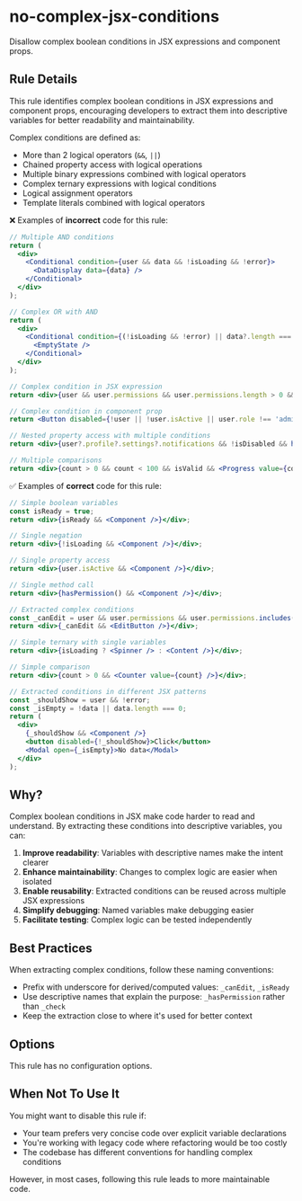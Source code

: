 # no-complex-jsx-conditions

Disallow complex boolean conditions in JSX expressions and component props.

## Rule Details

This rule identifies complex boolean conditions in JSX expressions and component props, encouraging developers to extract them into descriptive variables for better readability and maintainability.

Complex conditions are defined as:

- More than 2 logical operators (`&&`, `||`)
- Chained property access with logical operations
- Multiple binary expressions combined with logical operators
- Complex ternary expressions with logical conditions
- Logical assignment operators
- Template literals combined with logical operators

❌ Examples of **incorrect** code for this rule:

```jsx
// Multiple AND conditions
return (
  <div>
    <Conditional condition={user && data && !isLoading && !error}>
      <DataDisplay data={data} />
    </Conditional>
  </div>
);

// Complex OR with AND
return (
  <div>
    <Conditional condition={(!isLoading && !error) || data?.length === 0}>
      <EmptyState />
    </Conditional>
  </div>
);

// Complex condition in JSX expression
return <div>{user && user.permissions && user.permissions.length > 0 && <AdminPanel />}</div>;

// Complex condition in component prop
return <Button disabled={!user || !user.isActive || user.role !== 'admin'}>Submit</Button>;

// Nested property access with multiple conditions
return <div>{user?.profile?.settings?.notifications && !isDisabled && hasPermission() && <NotificationBell />}</div>;

// Multiple comparisons
return <div>{count > 0 && count < 100 && isValid && <Progress value={count} />}</div>;
```

✅ Examples of **correct** code for this rule:

```jsx
// Simple boolean variables
const isReady = true;
return <div>{isReady && <Component />}</div>;

// Single negation
return <div>{!isLoading && <Component />}</div>;

// Single property access
return <div>{user.isActive && <Component />}</div>;

// Single method call
return <div>{hasPermission() && <Component />}</div>;

// Extracted complex conditions
const _canEdit = user && user.permissions && user.permissions.includes('edit');
return <div>{_canEdit && <EditButton />}</div>;

// Simple ternary with single variables
return <div>{isLoading ? <Spinner /> : <Content />}</div>;

// Simple comparison
return <div>{count > 0 && <Counter value={count} />}</div>;

// Extracted conditions in different JSX patterns
const _shouldShow = user && !error;
const _isEmpty = !data || data.length === 0;
return (
  <div>
    {_shouldShow && <Component />}
    <button disabled={!_shouldShow}>Click</button>
    <Modal open={_isEmpty}>No data</Modal>
  </div>
);
```

## Why?

Complex boolean conditions in JSX make code harder to read and understand. By extracting these conditions into descriptive variables, you can:

1. **Improve readability**: Variables with descriptive names make the intent clearer
2. **Enhance maintainability**: Changes to complex logic are easier when isolated
3. **Enable reusability**: Extracted conditions can be reused across multiple JSX expressions
4. **Simplify debugging**: Named variables make debugging easier
5. **Facilitate testing**: Complex logic can be tested independently

## Best Practices

When extracting complex conditions, follow these naming conventions:

- Prefix with underscore for derived/computed values: `_canEdit`, `_isReady`
- Use descriptive names that explain the purpose: `_hasPermission` rather than `_check`
- Keep the extraction close to where it's used for better context

## Options

This rule has no configuration options.

## When Not To Use It

You might want to disable this rule if:

- Your team prefers very concise code over explicit variable declarations
- You're working with legacy code where refactoring would be too costly
- The codebase has different conventions for handling complex conditions

However, in most cases, following this rule leads to more maintainable code.
